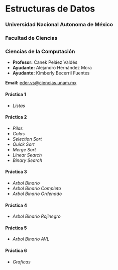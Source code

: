 # Estructuras de Datos

### Universidad Nacional Autonoma de México
### Facultad de Ciencias
### Ciencias de la Computación


  - **Profesor:** Canek Peláez Valdés
  - **Ayudante:** Alejandro Hernández Mora
  - **Ayudante:** Kimberly Becerril Fuentes

**Email:** eder.vs@ciencias.unam.mx

#### Práctica 1
  - *Listas*

#### Práctica 2
  - *Pilas*
  - *Colas*
  - *Selection Sort*
  - *Quick Sort*
  - *Merge Sort*
  - *Linear Search*
  - *Binary Search*

#### Práctica 3
  - *Arbol Binario*
  - *Arbol Binario Completo*
  - *Arbol Binario Ordenado*

#### Práctica 4
  - *Arbol Binario Rojinegro*

#### Práctica 5
  - *Arbol Binario AVL*

#### Práctica 6
  - *Graficas*
